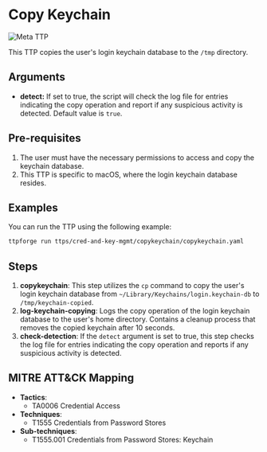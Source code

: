 # Copy Keychain

![Meta TTP](https://img.shields.io/badge/Meta_TTP-blue)

This TTP copies the user's login keychain database to the `/tmp` directory.

## Arguments

- **detect:** If set to true, the script will check the log file for entries
  indicating the copy operation and report if any suspicious activity is
  detected. Default value is `true`.

## Pre-requisites

1. The user must have the necessary permissions to access and copy the
   keychain database.
1. This TTP is specific to macOS, where the login keychain database resides.

## Examples

You can run the TTP using the following example:

```bash
ttpforge run ttps/cred-and-key-mgmt/copykeychain/copykeychain.yaml
```

## Steps

1. **copykeychain**: This step utilizes the `cp` command to copy the user's
   login keychain database from `~/Library/Keychains/login.keychain-db` to
   `/tmp/keychain-copied`.
1. **log-keychain-copying**: Logs the copy operation of the login keychain
   database to the user's home directory. Contains a cleanup process that
   removes the copied keychain after 10 seconds.
1. **check-detection**: If the `detect` argument is set to true, this step
   checks the log file for entries indicating the copy operation and reports if
   any suspicious activity is detected.

## MITRE ATT&CK Mapping

- **Tactics**:
  - TA0006 Credential Access
- **Techniques**:
  - T1555 Credentials from Password Stores
- **Sub-techniques**:
  - T1555.001 Credentials from Password Stores: Keychain
